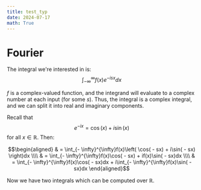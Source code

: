 ```yaml
---
title: test_typ
date: 2024-07-17
math: True
---
```


# Fourier

The integral we're interested in is:
$$\int_{- \infty}^{\infty}f(x)e^{- isx}dx$$

$f$ is a complex-valued function, and the integrand will evaluate to a
complex number at each input (for some $s$). Thus, the integral is a
complex integral, and we can split it into real and imaginary
components.

Recall that $$e^{- ix} = \cos(x) + i\sin(x)$$ for all
$x \in \mathbb{R}$. Then:

$$\begin{aligned}
 & = \int_{- \infty}^{\infty}f(x)\left( \cos( - sx) + i\sin( - sx) \right)dx \\\\
 & = \int_{- \infty}^{\infty}f(x)\cos( - sx) + if(x)\sin( - sx)dx \\\\
 & = \int_{- \infty}^{\infty}f(x)\cos( - sx)dx + i\int_{- \infty}^{\infty}f(x)\sin( - sx)dx
\end{aligned}$$

Now we have two integrals which can be computed over $\mathbb{R}$.
